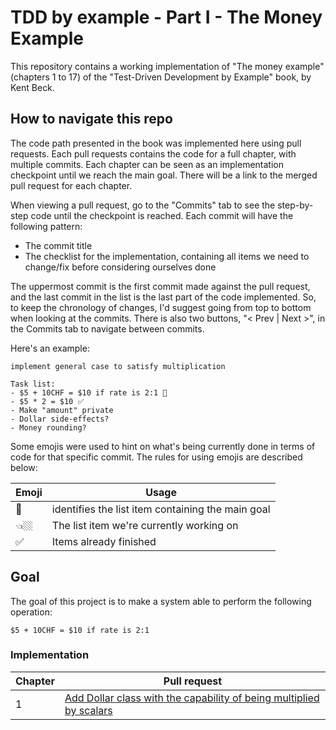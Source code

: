 # TDD by example - Part I - The Money Example

This repository contains a working implementation of "The money example" (chapters 1 to 17) of the "Test-Driven Development by Example" book, by Kent Beck.

## How to navigate this repo

The code path presented in the book was implemented here using pull requests. Each pull requests contains the code for a full chapter, with multiple commits. Each chapter can be seen as an implementation checkpoint until we reach the main goal. There will be a link to the merged pull request for each chapter.

When viewing a pull request, go to the "Commits" tab to see the step-by-step code until the checkpoint is reached. Each commit will have the following pattern:

- The commit title
- The checklist for the implementation, containing all items we need to change/fix before considering ourselves done

The uppermost commit is the first commit made against the pull request, and the last commit in the list is the last part of the code implemented. So, to keep the chronology of changes, I'd suggest going from top to bottom when looking at the commits. There is also two buttons, "< Prev | Next >", in the Commits tab to navigate between commits.

Here's an example:

```console
implement general case to satisfy multiplication

Task list:
- $5 + 10CHF = $10 if rate is 2:1 🎯
- $5 * 2 = $10 ✅
- Make "amount" private
- Dollar side-effects?
- Money rounding?
```

Some emojis were used to hint on what's being currently done in terms of code for that specific commit. The rules for using emojis are described below:

| Emoji | Usage                                             |
| ----- | ------------------------------------------------- |
| 🎯    | identifies the list item containing the main goal |
| 👈🏼    | The list item we're currently working on          |
| ✅    | Items already finished                            |

## Goal

The goal of this project is to make a system able to perform the following operation:

```
$5 + 10CHF = $10 if rate is 2:1
```

### Implementation

| Chapter | Pull request                                                                                                                    |
| ------- | ------------------------------------------------------------------------------------------------------------------------------- |
| 1       | [Add Dollar class with the capability of being multiplied by scalars](https://github.com/kaiosilveira/tdd-money-example/pull/2) |
